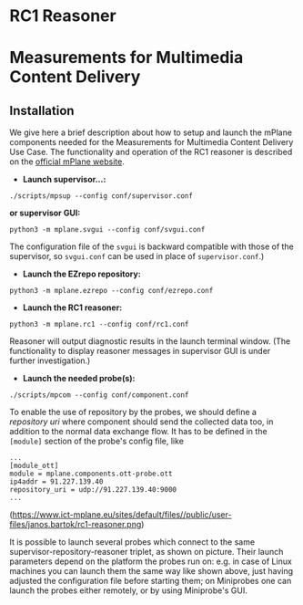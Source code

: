 # RC1 Reasoner
# Measurements for Multimedia Content Delivery

## Installation

We give here a brief description about how to setup and launch the mPlane components needed for the Measurements for Multimedia Content Delivery Use Case. The functionality and operation of the RC1 reasoner is described on the [official mPlane website](https://www.ict-mplane.eu/public/rc1-reasoner).

- **Launch supervisor...:**

```
./scripts/mpsup --config conf/supervisor.conf
```

**or supervisor GUI:**

```
python3 -m mplane.svgui --config conf/svgui.conf
```

The configuration file of the `svgui` is backward compatible with those of the supervisor, so `svgui.conf` can be used in place of `supervisor.conf`.)

- **Launch the EZrepo repository:**

```
python3 -m mplane.ezrepo --config conf/ezrepo.conf
```

- **Launch the RC1 reasoner:**

```
python3 -m mplane.rc1 --config conf/rc1.conf
```

Reasoner will output diagnostic results in the launch terminal window. (The functionality to display reasoner messages in supervisor GUI is under further investigation.)

- **Launch the needed probe(s):**

```
./scripts/mpcom --config conf/component.conf
```

To enable the use of repository by the probes, we should define a *repository uri* where component should send the collected data too, in addition to the normal data exchange flow. It has to be defined in the `[module]` section of the probe's config file, like

```
...
[module_ott]
module = mplane.components.ott-probe.ott
ip4addr = 91.227.139.40
repository_uri = udp://91.227.139.40:9000
...
```


(https://www.ict-mplane.eu/sites/default/files//public/user-files/janos.bartok/rc1-reasoner.png)

It is possible to launch several probes which connect to the same supervisor-repository-reasoner triplet, as shown on picture. Their launch parameters depend on the platform the probes run on: e.g. in case of Linux machines you can launch them the same way like shown above, just having adjusted the configuration file before starting them; on Miniprobes one can launch the probes either remotely, or by using Miniprobe's GUI.
